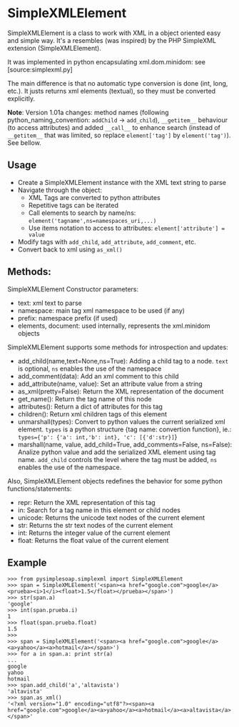 # SimpleXMLElement #

SimpleXMLElement is a class to work with XML in a object oriented easy and simple way.  It's a resembles (was inspired) by the PHP SimpleXML extension (SimpleXMLElement).

It was implemented in python encapsulating xml.dom.minidom: see [source:simplexml.py]

The main difference is that no automatic type conversion is done (int, long, etc.).
It justs returns xml elements (textual), so they must be converted explicitly.

**Note**: Version 1.01a changes: method names (following python\_naming\_convention: `addChild` -> `add_child`), `__getitem__` behaviour (to access attributes) and added `__call__` to enhance search (instead of `__getitem__` that was limited, so replace `element['tag']` by `element('tag')`). See bellow.

## Usage ##

  * Create a SimpleXMLElement instance with the XML text string to parse
  * Navigate through the object:
    * XML Tags are converted to python attributes
    * Repetitive tags can be iterated
    * Call elements to search by name/ns: `element('tagname',ns=namespaces_uri,...)`
    * Use items notation to access to attributes: `element['attribute'] = value`
  * Modify tags with `add_child`, `add_attribute`, `add_comment`, etc.
  * Convert back to xml using `as_xml()`

## Methods: ##

SimpleXMLElement Constructor parameters:
  * text: xml text to parse
  * namespace: main tag xml namespace to be used (if any)
  * prefix: namespace prefix (if used)
  * elements, document: used internally, represents the xml.minidom objects

SimpleXMLElement supports some methods for introspection and updates:
  * add\_child(name,text=None,ns=True): Adding a child tag to a node. `text` is optional, `ns` enables the use of the namespace
  * add\_comment(data): Add an xml comment to this child
  * add\_attribute(name, value): Set an attribute value from a string
  * as\_xml(pretty=False): Return the XML representation of the document
  * get\_name(): Return the tag name of this node
  * attributes(): Return a dict of attributes for this tag
  * children(): Return xml children tags of this element
  * unmarshall(types): Convert to python values the current serialized xml element. `types` is a python structure {tag name: convertion function}, ie.: `types={'p': {'a': int,'b': int}, 'c': [{'d':str}]`}
  * marshall(name, value, add\_child=True, add\_comments=False, ns=False): Analize python value and add the serialized XML element using tag name. `add_child` controls the level where the tag must be added, `ns` enables the use of the namespace.

Also, SimpleXMLElement objects redefines the behavior for some python functions/statements:
  * repr: Return the XML representation of this tag
  * in: Search for a tag name in this element or child nodes
  * unicode: Returns the unicode text nodes of the current element
  * str: Returns the str text nodes of the current element
  * int: Returns the integer value of the current element
  * float: Returns the float value of the current element

## Example ##
```
>>> from pysimplesoap.simplexml import SimpleXMLElement
>>> span = SimpleXMLElement('<span><a href="google.com">google</a><prueba><i>1</i><float>1.5</float></prueba></span>')
>>> str(span.a)
'google'
>>> int(span.prueba.i)
1
>>> float(span.prueba.float)
1.5
>>>
>>> span = SimpleXMLElement('<span><a href="google.com">google</a><a>yahoo</a><a>hotmail</a></span>')
>>> for a in span.a: print str(a)
...     
google
yahoo
hotmail
>>> span.add_child('a','altavista')
'altavista'
>>> span.as_xml()
'<?xml version="1.0" encoding="utf8"?><span><a href="google.com">google</a><a>yahoo</a><a>hotmail</a><a>altavista</a></span>'
```